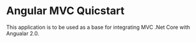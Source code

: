 # Angular MVC Quicstart

This application is to be used as a base for integrating MVC .Net Core with Angualar 2.0.
